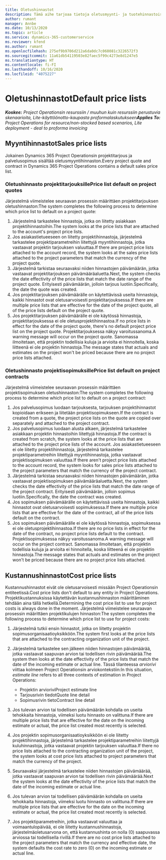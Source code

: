 ```yaml
---
title: Oletushinnastot
description: Tämä aihe tarjoaa tietoja oletusmyynti- ja tuotehinnastoista Project Operationsissa.
author: rumant
manager: Annbe
ms.date: 10/13/2020
ms.topic: article
ms.service: dynamics-365-customerservice
ms.reviewer: kfend
ms.author: rumant
ms.openlocfilehash: 275ef9b9706d212a6da0dc7c060081c3226572f3
ms.sourcegitcommit: 11a61db54119503e82faec5f99c4273e8d1247e5
ms.translationtype: HT
ms.contentlocale: fi-FI
ms.lasthandoff: 10/16/2020
ms.locfileid: "4075227"
---
```

# <a name="default-price-lists"></a><span data-ttu-id="a85c1-103">Oletushinnastot</span><span class="sxs-lookup"><span data-stu-id="a85c1-103">Default price lists</span></span>

<span data-ttu-id="a85c1-104">_**Koskee:** Project Operationsin resurssiin / muuhun kuin resurssiin perustuvia skenaarioita, Lite-käyttöönotto-kaupasta proformalaskutukseen_</span><span class="sxs-lookup"><span data-stu-id="a85c1-104">_**Applies To:** Project Operations for resource/non-stocked based scenarios, Lite deployment - deal to proforma invoicing_</span></span>

## <a name="sales-price-lists"></a><span data-ttu-id="a85c1-105">Myyntihinnastot</span><span class="sxs-lookup"><span data-stu-id="a85c1-105">Sales price lists</span></span>

<span data-ttu-id="a85c1-106">Jokainen Dynamics 365 Project Operationsin projektitarjous ja palvelusopimus sisältää oletusmyyntihinnaston.</span><span class="sxs-lookup"><span data-stu-id="a85c1-106">Every project quote and contract in Dynamics 365 Project Operations contains a default sales price list.</span></span> 

### <a name="price-list-default-on-project-quotes"></a><span data-ttu-id="a85c1-107">Oletushinnasto projektitarjouksille</span><span class="sxs-lookup"><span data-stu-id="a85c1-107">Price list default on project quotes</span></span>
<span data-ttu-id="a85c1-108">Järjestelmä viimeistelee seuraavan prosessin määrittäen projektitarjouksen oletushinnaston:</span><span class="sxs-lookup"><span data-stu-id="a85c1-108">The system completes the following process to determine which price list to default on a project quote:</span></span>

1. <span data-ttu-id="a85c1-109">Järjestelmä tarkastelee hinnastoja, jotka on liitetty asiakkaan projektihinnastoihin.</span><span class="sxs-lookup"><span data-stu-id="a85c1-109">The system looks at the price lists that are attached to the account's project price lists.</span></span> 
2. <span data-ttu-id="a85c1-110">Jos asiakastietueeseen on liitetty projektihinnastoja, järjestelmä tarkastelee projektiparametreihin liitettyjä myyntihinnastoja, jotka vastaavat projektin tarjouksen valuuttaa.</span><span class="sxs-lookup"><span data-stu-id="a85c1-110">If there are project price lists attached to the account record, the system looks at the sales price lists attached to the project parameters that match the currency of the project quote.</span></span>
3. <span data-ttu-id="a85c1-111">Järjestelmä tarkistaa seuraavaksi niiden hinnastojen päivämäärän, jotka vastaavat projektitarjouksen päivämääräaluetta.</span><span class="sxs-lookup"><span data-stu-id="a85c1-111">Next, the system checks the date effectivity of the price lists that match the date range of the project quote.</span></span> <span data-ttu-id="a85c1-112">Erityisesti päivämäärän, jolloin tarjous luotiin.</span><span class="sxs-lookup"><span data-stu-id="a85c1-112">Specifically, the date the quote was created.</span></span>
4. <span data-ttu-id="a85c1-113">Jos projektitarjouksen päivämäärälle on käytettävissä useita hinnastoja, kaikki hinnastot ovat oletusarvoisesti projektitarjouksessa.</span><span class="sxs-lookup"><span data-stu-id="a85c1-113">If there are multiple price lists that are effective for the date of the project quote, all of the price lists default on the project quote.</span></span>
5. <span data-ttu-id="a85c1-114">Jos projektitarjouksen päivämäärälle ei ole käytössä hinnastoja, projektitarjouksessa ei ole oletusprojektihinnastoa.</span><span class="sxs-lookup"><span data-stu-id="a85c1-114">If no price lists in effect for the date of the project quote, there's no default project price list on the project quote.</span></span> <span data-ttu-id="a85c1-115">Projektitarjouksessa näkyy varoitussanoma.</span><span class="sxs-lookup"><span data-stu-id="a85c1-115">A warning message will occur on the project quote.</span></span> <span data-ttu-id="a85c1-116">Sanomassa ilmoitetaan, että projektin todellisia kuluja ja arvioita ei hinnoitella, koska liitteenä ei ole projektin hinnastoja.</span><span class="sxs-lookup"><span data-stu-id="a85c1-116">The message states that actuals and estimates on the project won't be priced because there are no project price lists attached.</span></span>

### <a name="price-list-default-on-project-contracts"></a><span data-ttu-id="a85c1-117">Oletushinnasto projektisopimuksille</span><span class="sxs-lookup"><span data-stu-id="a85c1-117">Price list default on project contracts</span></span> 
<span data-ttu-id="a85c1-118">Järjestelmä viimeistelee seuraavan prosessin määrittäen projektisopimuksen oletushinnaston:</span><span class="sxs-lookup"><span data-stu-id="a85c1-118">The system completes the following process to determine which price list to default on a project contract:</span></span>

1. <span data-ttu-id="a85c1-119">Jos palvelusopimus luodaan tarjouksesta, tarjouksen projektihinnastot kopioidaan erikseen ja liitetään projektisopimukseen.</span><span class="sxs-lookup"><span data-stu-id="a85c1-119">If the contract is created from a quote, the project price lists on the quote are copied over separately and attached to the project contract.</span></span>
2. <span data-ttu-id="a85c1-120">Jos palvelusopimus luodaan alusta alkaen, järjestelmä tarkastelee asiakkaan projektin hinnastoihin liitettyjä hinnastoja.</span><span class="sxs-lookup"><span data-stu-id="a85c1-120">If the contract is created from scratch, the system looks at the price lists that are attached to the project price lists of the account.</span></span> <span data-ttu-id="a85c1-121">Jos asiakastietueeseen ei ole liitetty projektihinnastoja, järjestelmä tarkastelee projektiparametreihin liitettyjä myyntihinnastoja, jotka vastaavat projektisopimuksen valuuttaa.</span><span class="sxs-lookup"><span data-stu-id="a85c1-121">If there aren't project price lists attached to the account record, the system looks for sales price lists attached to the project parameters that match the currency of the project contract.</span></span>
4. <span data-ttu-id="a85c1-122">Järjestelmä tarkistaa seuraavaksi niiden hinnastojen päivämäärän, jotka vastaavat projektisopimuksen päivämääräaluetta.</span><span class="sxs-lookup"><span data-stu-id="a85c1-122">Next, the system checks the date effectivity of the price lists that match the date range of the project contract.</span></span> <span data-ttu-id="a85c1-123">Erityisesti päivämäärän, jolloin sopimus luotiin.</span><span class="sxs-lookup"><span data-stu-id="a85c1-123">Specifically, the date the contract was created.</span></span>
5. <span data-ttu-id="a85c1-124">Jos sopimuksen päivämäärälle on käytettävissä useita hinnastoja, kaikki hinnastot ovat oletusarvoisesti sopimuksessa.</span><span class="sxs-lookup"><span data-stu-id="a85c1-124">If there are multiple price lists that are effective for the date of the contract, all of the price lists default on the contract.</span></span>
6. <span data-ttu-id="a85c1-125">Jos sopimuksen päivämäärälle ei ole käytössä hinnastoja, sopimuksessa ei ole oletusprojektihinnastoa.</span><span class="sxs-lookup"><span data-stu-id="a85c1-125">If there are no price lists in effect for the date of the contract, no project price lists default to the contract.</span></span> <span data-ttu-id="a85c1-126">Projektisopimuksessa näkyy varoitussanoma.</span><span class="sxs-lookup"><span data-stu-id="a85c1-126">A warning message will occur on the project contract.</span></span> <span data-ttu-id="a85c1-127">Sanomassa ilmoitetaan, että projektin todellisia kuluja ja arvioita ei hinnoitella, koska liitteenä ei ole projektin hinnastoja.</span><span class="sxs-lookup"><span data-stu-id="a85c1-127">The message states that actuals and estimates on the project won't be priced because there are no project price lists attached.</span></span>

## <a name="cost-price-lists"></a><span data-ttu-id="a85c1-128">Kustannushinnastot</span><span class="sxs-lookup"><span data-stu-id="a85c1-128">Cost price lists</span></span>

<span data-ttu-id="a85c1-129">Kustannushinnastot eivät ole oletusarvoisesti missään Project Operationsin entiteetissä.</span><span class="sxs-lookup"><span data-stu-id="a85c1-129">Cost price lists don't default to any entity in Project Operations.</span></span> <span data-ttu-id="a85c1-130">Projektikustannuksissa käytettävän kustannushinnaston määrittäminen tehdään aina tällä hetkellä.</span><span class="sxs-lookup"><span data-stu-id="a85c1-130">Determining the cost price list to use for project costs is always done in the moment.</span></span> <span data-ttu-id="a85c1-131">Järjestelmä viimeistelee seuraavan prosessin määrittäen projektikulujen hinnaston:</span><span class="sxs-lookup"><span data-stu-id="a85c1-131">The system completes the following process to determine which price list to use for project costs:</span></span>

1. <span data-ttu-id="a85c1-132">Järjestelmä tutkii ensin hinnastot, jotka on liitetty projektin sopimusorganisaatioyksikköön.</span><span class="sxs-lookup"><span data-stu-id="a85c1-132">The system first looks at the price lists that are attached to the contracting organization unit of the project.</span></span>
2. <span data-ttu-id="a85c1-133">Järjestelmä tarkastelee sen jälkeen niiden hinnastojen päivämäärää, jotka vastaavat saapuvan arvion tai todellisen rivin päivämäärää.</span><span class="sxs-lookup"><span data-stu-id="a85c1-133">The system then looks at the date effectivity of the price lists that match the date of the incoming estimate or actual line.</span></span> <span data-ttu-id="a85c1-134">Tässä tilanteessa *arviorivi* viittaa kolmeen Project Operationsin arviokontekstiin:</span><span class="sxs-lookup"><span data-stu-id="a85c1-134">In this situation, *estimate line* refers to all three contexts of estimation in Project Operations:</span></span>

    - <span data-ttu-id="a85c1-135">Projektin arviorivi</span><span class="sxs-lookup"><span data-stu-id="a85c1-135">Project estimate line</span></span>
    - <span data-ttu-id="a85c1-136">Tarjousrivin tiedot</span><span class="sxs-lookup"><span data-stu-id="a85c1-136">Quote line detail</span></span>
    - <span data-ttu-id="a85c1-137">Sopimusrivin tieto</span><span class="sxs-lookup"><span data-stu-id="a85c1-137">Contract line detail</span></span>
  
3. <span data-ttu-id="a85c1-138">Jos tulevan arvion tai todellisen päivämäärän kohdalla on useita tehokkaita hinnastoja, viimeksi luotu hinnasto on valittuna.</span><span class="sxs-lookup"><span data-stu-id="a85c1-138">If there are multiple price lists that are effective for the date on the incoming estimate or actual, the price list created most recently is selected.</span></span>
4. <span data-ttu-id="a85c1-139">Jos projektin sopimusorganisaatioyksikköön ei ole liitetty projektihinnastoja, järjestelmä tarkastelee projektiparametreihin liitettyjä kuluhinnastoja, jotka vastaavat projektin tarjouksen valuuttaa.</span><span class="sxs-lookup"><span data-stu-id="a85c1-139">If there no price lists attached to the contracting organization unit of the project, the system looks at cost price lists attached to project parameters that match the currency of the project.</span></span>
5. <span data-ttu-id="a85c1-140">Seuraavaksi järjestelmä tarkastelee niiden hinnastojen päivämäärää, jotka vastaavat saapuvan arvion tai todellisen rivin päivämäärää.</span><span class="sxs-lookup"><span data-stu-id="a85c1-140">Next the system looks at the date effectivity of the price lists that match the date of the incoming estimate or actual line.</span></span> 
6. <span data-ttu-id="a85c1-141">Jos tulevan arvion tai todellisen päivämäärän kohdalla on useita tehokkaita hinnastoja, viimeksi luotu hinnasto on valittuna.</span><span class="sxs-lookup"><span data-stu-id="a85c1-141">If there are multiple price lists that are effective for the date on the incoming estimate or actual, the price list created most recently is selected.</span></span>
7. <span data-ttu-id="a85c1-142">Jos projektiparametreihin, jotka vastaavat valuuttaa ja voimaantulopäivää, ei ole liitetty kustannushinnastoja, järjestelmäoletusarvona on, että kustannushinta on nolla (0) saapuvassa arviossa tai todellisella rivillä.</span><span class="sxs-lookup"><span data-stu-id="a85c1-142">If there are no cost price lists attached to the project parameters that match the currency and effective date, the system defaults the cost rate to zero (0) on the incoming estimate or actual line.</span></span>
